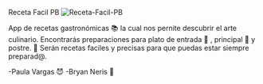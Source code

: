 Receta Facil PB
![Receta-Facil-PB](https://github.com/ybnc09/Receta-Facil-PB/blob/master/rf-logo.jpg)

 
App de recetas gastronómicas :books: la cual nos pernite descubrir el arte
culinario. Encontrarás preparaciones para plato de entrada :sushi: , principal :spaghetti: y postre. :ice_cream:
Serán recetas faciles y precisas para que puedas estar siempre preparad@. 

-Paula Vargas :smiling_imp:
-Bryan Neris :penguin:

 
